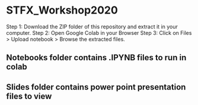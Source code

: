# STFX_Workshop2020
Step 1: Download the ZIP folder of this repository and extract it in your computer.
Step 2: Open Google Colab in your Browser
Step 3: Click on Files > Upload notebook > Browse the extracted files.


## Notebooks folder contains .IPYNB files to run in colab

## Slides folder contains power point presentation files to view
